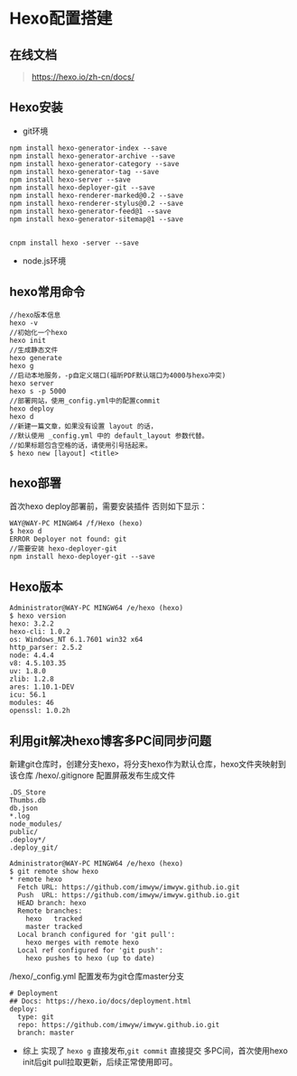 # Hexo配置搭建
## 在线文档
> https://hexo.io/zh-cn/docs/

## Hexo安装
* git环境
```
npm install hexo-generator-index --save
npm install hexo-generator-archive --save
npm install hexo-generator-category --save
npm install hexo-generator-tag --save
npm install hexo-server --save
npm install hexo-deployer-git --save
npm install hexo-renderer-marked@0.2 --save
npm install hexo-renderer-stylus@0.2 --save
npm install hexo-generator-feed@1 --save
npm install hexo-generator-sitemap@1 --save


cnpm install hexo -server --save
```
* node.js环境

## hexo常用命令
```
//hexo版本信息
hexo -v
//初始化一个hexo
hexo init
//生成静态文件
hexo generate
hexo g
//启动本地服务，-p自定义端口(福昕PDF默认端口为4000与hexo冲突)
hexo server
hexo s -p 5000
//部署网站，使用_config.yml中的配置commit
hexo deploy
hexo d
//新建一篇文章，如果没有设置 layout 的话，
//默认使用 _config.yml 中的 default_layout 参数代替。
//如果标题包含空格的话，请使用引号括起来。
$ hexo new [layout] <title>
```

## hexo部署
首次hexo deploy部署前，需要安装插件
否则如下显示：
```
WAY@WAY-PC MINGW64 /f/Hexo (hexo)
$ hexo d
ERROR Deployer not found: git
//需要安装 hexo-deployer-git
npm install hexo-deployer-git --save
```

## Hexo版本
``` shell
Administrator@WAY-PC MINGW64 /e/hexo (hexo)
$ hexo version
hexo: 3.2.2
hexo-cli: 1.0.2
os: Windows_NT 6.1.7601 win32 x64
http_parser: 2.5.2
node: 4.4.4
v8: 4.5.103.35
uv: 1.8.0
zlib: 1.2.8
ares: 1.10.1-DEV
icu: 56.1
modules: 46
openssl: 1.0.2h
```

## 利用git解决hexo博客多PC间同步问题
新建git仓库时，创建分支hexo，将分支hexo作为默认仓库，hexo文件夹映射到该仓库
/hexo/.gitignore 配置屏蔽发布生成文件
```
.DS_Store
Thumbs.db
db.json
*.log
node_modules/
public/
.deploy*/
.deploy_git/
```

```shell
Administrator@WAY-PC MINGW64 /e/hexo (hexo)
$ git remote show hexo
* remote hexo
  Fetch URL: https://github.com/imwyw/imwyw.github.io.git
  Push  URL: https://github.com/imwyw/imwyw.github.io.git
  HEAD branch: hexo
  Remote branches:
    hexo   tracked
    master tracked
  Local branch configured for 'git pull':
    hexo merges with remote hexo
  Local ref configured for 'git push':
    hexo pushes to hexo (up to date)

```

/hexo/_config.yml 配置发布为git仓库master分支
```
# Deployment
## Docs: https://hexo.io/docs/deployment.html
deploy:
  type: git
  repo: https://github.com/imwyw/imwyw.github.io.git
  branch: master
```

* 综上
实现了 `hexo g` 直接发布,`git commit` 直接提交
多PC间，首次使用hexo init后git pull拉取更新，后续正常使用即可。
